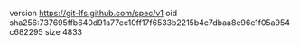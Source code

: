 version https://git-lfs.github.com/spec/v1
oid sha256:737695ffb640d91a77ee10ff17f6533b2215b4c7dbaa8e96e1f05a954c682295
size 4833
